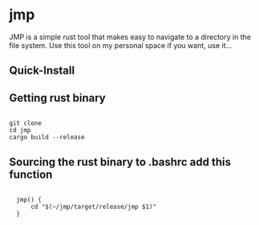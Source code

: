 # jmp
JMP is a simple rust tool that makes easy to navigate to a directory in the file system. Use this tool on my personal space if you want, use it...

## Quick-Install
<h2> Getting rust binary </h2>
<code>
git clone 
cd jmp 
cargo build --release 
</code>
<h2> Sourcing the rust binary to .bashrc add this function </h2>
<code>
  jmp() {
	  cd "$(~/jmp/target/release/jmp $1)"  
  }
</code>
